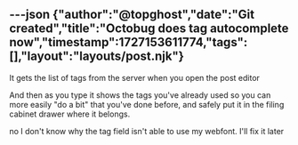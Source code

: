 ---json
{"author":"@topghost","date":"Git created","title":"Octobug does tag autocomplete now","timestamp":1727153611774,"tags":[],"layout":"layouts/post.njk"}
---
It gets the list of tags from the server when you open the post editor

And then as you type it shows the tags you&#x27;ve already used so you can more easily &#x22;do a bit&#x22; that you&#x27;ve done before, and safely put it in the filing cabinet drawer where it belongs.


no I don&#x27;t know why the tag field isn&#x27;t able to use my webfont. I&#x27;ll fix it later

